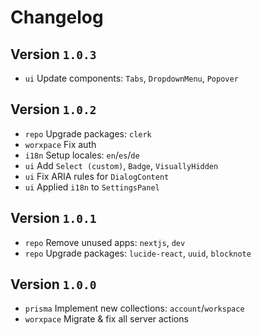 # Changelog

## Version `1.0.3`

- `ui` Update components: `Tabs`, `DropdownMenu`, `Popover`

## Version `1.0.2`

- `repo` Upgrade packages: `clerk`
- `worxpace` Fix auth
- `i18n` Setup locales: `en`/`es`/`de`
- `ui` Add `Select (custom)`, `Badge`, `VisuallyHidden`
- `ui` Fix ARIA rules for `DialogContent`
- `ui` Applied `i18n` to `SettingsPanel`

## Version `1.0.1`

- `repo` Remove unused apps: `nextjs`, `dev`
- `repo` Upgrade packages: `lucide-react`, `uuid`, `blocknote`
  
## Version `1.0.0`

- `prisma` Implement new collections: `account`/`workspace`
- `worxpace` Migrate & fix all server actions
